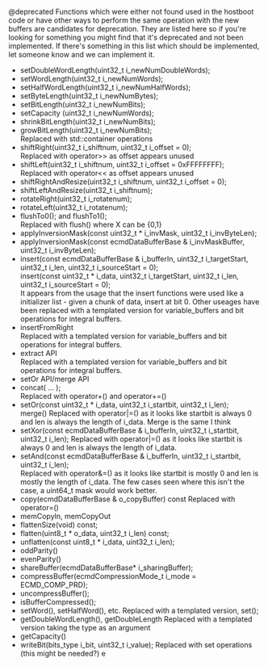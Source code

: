 @deprecated Functions which were either not found used in the
hostboot code or have other ways to perform the same operation
with the new buffers are candidates for deprecation. They are listed
here so if you're looking for something you might find that it's
deprecated and not been implemented. If there's something in this
list which should be implemented, let someone know and we can
implement it.<br>
- setDoubleWordLength(uint32_t i_newNumDoubleWords);<br>
- setWordLength(uint32_t i_newNumWords);<br>
- setHalfWordLength(uint32_t i_newNumHalfWords);<br>
- setByteLength(uint32_t i_newNumBytes);<br>
- setBitLength(uint32_t i_newNumBits);<br>
- setCapacity (uint32_t i_newNumWords);<br>
- shrinkBitLength(uint32_t i_newNumBits);<br>
- growBitLength(uint32_t i_newNumBits);<br>
Replaced with std::container operations
- shiftRight(uint32_t i_shiftnum, uint32_t i_offset = 0);<br>
Replaced with operator>> as offset appears unused<br>
- shiftLeft(uint32_t i_shiftnum, uint32_t i_offset = 0xFFFFFFFF);<br>
Replaced with operator<< as offset appears unused<br>
- shiftRightAndResize(uint32_t i_shiftnum, uint32_t i_offset = 0);<br>
- shiftLeftAndResize(uint32_t i_shiftnum);<br>
- rotateRight(uint32_t i_rotatenum);<br>
- rotateLeft(uint32_t i_rotatenum);<br>
- flushTo0(); and flushTo1();<br>
Replaced with flush<X>() where X can be {0,1}<br>
- applyInversionMask(const uint32_t * i_invMask, uint32_t
                     i_invByteLen);<br>
- applyInversionMask(const ecmdDataBufferBase & i_invMaskBuffer,
                     uint32_t i_invByteLen);<br>
- insert(const ecmdDataBufferBase & i_bufferIn, uint32_t i_targetStart,
         uint32_t i_len, uint32_t i_sourceStart = 0);<br>
  insert(const uint32_t * i_data, uint32_t i_targetStart, uint32_t
         i_len, uint32_t i_sourceStart = 0);<br>
It appears from the usage that the insert functions were used like a
initializer list - given a chunk of data, insert at bit 0.
Other useages have been replaced with a templated version for
variable_buffers and bit operations for integral buffers.<br>
- insertFromRight<br>
Replaced with a templated version for
variable_buffers and bit operations for integral buffers.<br>
- extract API<br>
Replaced with a templated version for
variable_buffers and bit operations for integral buffers.<br>
- setOr API/merge API<br>
- concat( ... );<br>
Replaced with operator+() and operator+=()<br>
- setOr(const uint32_t * i_data, uint32_t i_startbit,
        uint32_t i_len);<br>
  merge()
Replaced with operator|=() as it looks like startbit is always 0
and len is always the length of i_data. Merge is the same I think<br>
- setXor(const ecmdDataBufferBase & i_bufferIn, uint32_t i_startbit,
         uint32_t i_len);
Replaced with operator|=() as it looks like startbit is always 0
and len is always the length of i_data.<br>
- setAnd(const ecmdDataBufferBase & i_bufferIn, uint32_t i_startbit,
         uint32_t i_len);<br>
Replaced with operator&=() as it looks like startbit is mostly 0
and len is mostly the length of i_data. The few cases seen where
this isn't the case, a uint64_t mask would work better.<br>
- copy(ecmdDataBufferBase & o_copyBuffer) const
Replaced with operator=()
- memCopyIn, memCopyOut
- flattenSize(void) const;
- flatten(uint8_t * o_data, uint32_t i_len) const;
- unflatten(const uint8_t * i_data, uint32_t i_len);
- oddParity()
- evenParity()
- shareBuffer(ecmdDataBufferBase* i_sharingBuffer);
- compressBuffer(ecmdCompressionMode_t i_mode = ECMD_COMP_PRD);
- uncompressBuffer();
- isBufferCompressed();
- setWord(), setHalfWord(), etc.
Replaced with a templated version, set<type>();
- getDoubleWordLength(), getDoubleLength
Replaced with a templated version taking the type as an argument
- getCapacity()
- writeBit(bits_type i_bit, uint32_t i_value);
Replaced with set operations (this might be needed?)
e